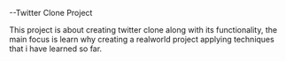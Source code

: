 --Twitter Clone Project

This project is about creating twitter clone along with its functionality, the main focus is learn why creating a realworld project applying techniques that i have learned so far. 
